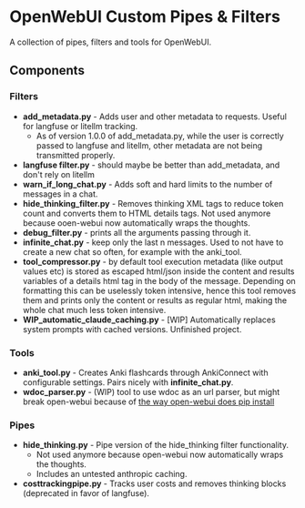 # OpenWebUI Custom Pipes & Filters

A collection of pipes, filters and tools for OpenWebUI.

## Components

### Filters

- **add_metadata.py** - Adds user and other metadata to requests. Useful for langfuse or litellm tracking.
    * As of version 1.0.0 of add_metadata.py, while the user is correctly passed to langfuse and litellm, other metadata are not being transmitted properly.
- **langfuse filter.py** - should maybe be better than add_metadata, and don't rely on litellm
- **warn_if_long_chat.py** - Adds soft and hard limits to the number of messages in a chat.
- **hide_thinking_filter.py** - Removes thinking XML tags to reduce token count and converts them to HTML details tags. Not used anymore because ooen-webui now automatically wraps the thoughts.
- **debug_filter.py** - prints all the arguments passing through it.
- **infinite_chat.py** - keep only the last n messages. Used to not have to create a new chat so often, for example with the anki_tool.
- **tool_compressor.py** - by default tool execution metadata (like output values etc) is stored as escaped html/json inside the content and results variables of a details html tag in the body of the message. Depending on formatting this can be uselessly token intensive, hence this tool removes them and prints only the content or results as regular html, making the whole chat much less token intensive.
- **WIP_automatic_claude_caching.py**  - [WIP] Automatically replaces system prompts with cached versions. Unfinished project.

### Tools

- **anki_tool.py** - Creates Anki flashcards through AnkiConnect with configurable settings. Pairs nicely with **infinite_chat.py**.
- **wdoc_parser.py** - (WIP) tool to use wdoc as an url parser, but might break open-webui because of [the way open-webui does pip install](https://github.com/open-webui/open-webui/pull/10591)

### Pipes

- **hide_thinking.py** - Pipe version of the hide_thinking filter functionality.
    - Not used anymore because open-webui now automatically wraps the thoughts.
    - Includes an untested anthropic caching.
- **costtrackingpipe.py** - Tracks user costs and removes thinking blocks (deprecated in favor of langfuse).

